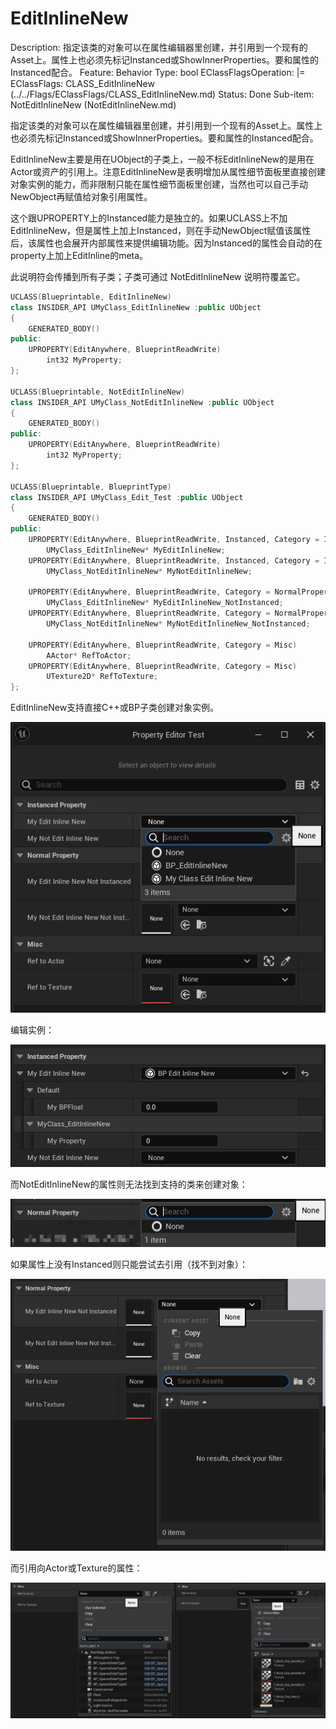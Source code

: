 # EditInlineNew

Description: 指定该类的对象可以在属性编辑器里创建，并引用到一个现有的Asset上。属性上也必须先标记Instanced或ShowInnerProperties。要和属性的Instanced配合。
Feature: Behavior
Type: bool
EClassFlagsOperation: |=
EClassFlags: CLASS_EditInlineNew (../../Flags/EClassFlags/CLASS_EditInlineNew.md)
Status: Done
Sub-item: NotEditInlineNew (NotEditInlineNew.md)

指定该类的对象可以在属性编辑器里创建，并引用到一个现有的Asset上。属性上也必须先标记Instanced或ShowInnerProperties。要和属性的Instanced配合。

EditInlineNew主要是用在UObject的子类上，一般不标EditInlineNew的是用在Actor或资产的引用上。注意EditInlineNew是表明增加从属性细节面板里直接创建对象实例的能力，而非限制只能在属性细节面板里创建，当然也可以自己手动NewObject再赋值给对象引用属性。

这个跟UPROPERTY上的Instanced能力是独立的。如果UCLASS上不加EditInlineNew，但是属性上加上Instanced，则在手动NewObject赋值该属性后，该属性也会展开内部属性来提供编辑功能。因为Instanced的属性会自动的在property上加上EditInline的meta。

此说明符会传播到所有子类；子类可通过 NotEditInlineNew 说明符覆盖它。

```cpp
UCLASS(Blueprintable, EditInlineNew)
class INSIDER_API UMyClass_EditInlineNew :public UObject
{
	GENERATED_BODY()
public:
	UPROPERTY(EditAnywhere, BlueprintReadWrite)
		int32 MyProperty;
};

UCLASS(Blueprintable, NotEditInlineNew)
class INSIDER_API UMyClass_NotEditInlineNew :public UObject
{
	GENERATED_BODY()
public:
	UPROPERTY(EditAnywhere, BlueprintReadWrite)
		int32 MyProperty;
};

UCLASS(Blueprintable, BlueprintType)
class INSIDER_API UMyClass_Edit_Test :public UObject
{
	GENERATED_BODY()
public:
	UPROPERTY(EditAnywhere, BlueprintReadWrite, Instanced, Category = InstancedProperty)
		UMyClass_EditInlineNew* MyEditInlineNew;
	UPROPERTY(EditAnywhere, BlueprintReadWrite, Instanced, Category = InstancedProperty)
		UMyClass_NotEditInlineNew* MyNotEditInlineNew;

	UPROPERTY(EditAnywhere, BlueprintReadWrite, Category = NormalProperty)
		UMyClass_EditInlineNew* MyEditInlineNew_NotInstanced;
	UPROPERTY(EditAnywhere, BlueprintReadWrite, Category = NormalProperty)
		UMyClass_NotEditInlineNew* MyNotEditInlineNew_NotInstanced;

	UPROPERTY(EditAnywhere, BlueprintReadWrite, Category = Misc)
		AActor* RefToActor;
	UPROPERTY(EditAnywhere, BlueprintReadWrite, Category = Misc)
		UTexture2D* RefToTexture;
};
```

EditInlineNew支持直接C++或BP子类创建对象实例。

![Untitled](EditInlineNew/Untitled.png)

编辑实例：

![Untitled](EditInlineNew/Untitled%201.png)

而NotEditInlineNew的属性则无法找到支持的类来创建对象：

![Untitled](EditInlineNew/Untitled%202.png)

如果属性上没有Instanced则只能尝试去引用（找不到对象）：

![Untitled](EditInlineNew/Untitled%203.png)

而引用向Actor或Texture的属性：

![12.jpg](EditInlineNew/12.jpg)